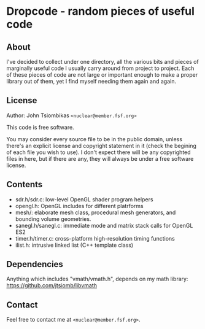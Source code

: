 # Dropcode - random pieces of useful code

## About

I've decided to collect under one directory, all the various bits and pieces of
marginally useful code I usually carry around from project to project. Each of
these pieces of code are not large or important enough to make a proper library
out of them, yet I find myself needing them again and again.

## License

Author: John Tsiombikas `<nuclear@member.fsf.org>`

This code is free software.

You may consider every source file to be in the public domain, unless
there's an explicit license and copyright statement in it (check the begining of
each file you wish to use). I don't expect there will be any copyrighted files
in here, but if there are any, they will always be under a free software
license.

## Contents

 - sdr.h/sdr.c: low-level OpenGL shader program helpers
 - opengl.h: OpenGL includes for different platrforms
 - mesh/: elaborate mesh class, procedural mesh generators, and bounding volume geometries.
 - sanegl.h/sanegl.c: immediate mode and matrix stack calls for OpenGL ES2
 - timer.h/timer.c: cross-platform high-resolution timing functions
 - ilist.h: intrusive linked list (C++ template class)

## Dependencies

Anything which includes "vmath/vmath.h", depends on my math library:
https://github.com/jtsiomb/libvmath

## Contact

Feel free to contact me at `<nuclear@member.fsf.org>`.
